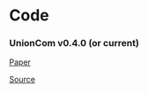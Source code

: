 # Code
### UnionCom v0.4.0 (or current)
[Paper](https://academic.oup.com/bioinformatics/article/36/Supplement_1/i48/5870490)

[Source](https://github.com/caokai1073/UnionCom)
